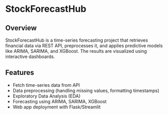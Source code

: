 # StockForecastHub

## Overview
StockForecastHub is a time-series forecasting project that retrieves financial data via REST API, preprocesses it, and applies predictive models like ARIMA, SARIMA, and XGBoost. The results are visualized using interactive dashboards.

## Features
- Fetch time-series data from API
- Data preprocessing (handling missing values, formatting timestamps)
- Exploratory Data Analysis (EDA)
- Forecasting using ARIMA, SARIMA, XGBoost
- Web app deployment with Flask/Streamlit

